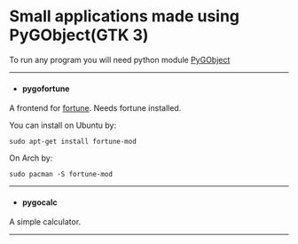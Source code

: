 # Small applications made using PyGObject(GTK 3)


To run any program you will need python module [PyGObject](https://wiki.gnome.org/action/show/Projects/PyGObject?action=show&redirect=PyGObject)
***
+ #### pygofortune 

A frontend for [fortune](https://www.freebsd.org/cgi/man.cgi?query=fortune&sektion=6&manpath=FreeBSD+6.4-RELEASE).
Needs fortune installed. 

You can install on Ubuntu by:

`sudo apt-get install fortune-mod`

On Arch by:

`sudo pacman -S fortune-mod`
***
+ #### pygocalc

A simple calculator.
***
